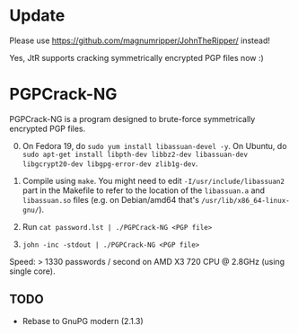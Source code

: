 Update
======

Please use https://github.com/magnumripper/JohnTheRipper/ instead!

Yes, JtR supports cracking symmetrically encrypted PGP files now :)

PGPCrack-NG
===========

PGPCrack-NG is a program designed to brute-force symmetrically encrypted PGP files.

0. On Fedora 19, do ```sudo yum install libassuan-devel -y```. On Ubuntu, do ```sudo apt-get install libpth-dev libbz2-dev libassuan-dev libgcrypt20-dev libgpg-error-dev zlib1g-dev```.

1. Compile using ```make```. You might need to edit
   ```-I/usr/include/libassuan2``` part in the Makefile to refer to
   the location of the `libassuan.a` and `libassuan.so` files (e.g. on
   Debian/amd64 that's `/usr/lib/x86_64-linux-gnu/`).

2. Run ```cat password.lst | ./PGPCrack-NG <PGP file>```

3. ```john -inc -stdout | ./PGPCrack-NG <PGP file>```

Speed: > 1330 passwords / second on AMD X3 720 CPU @ 2.8GHz (using single core).

TODO
----

* Rebase to GnuPG modern (2.1.3)
